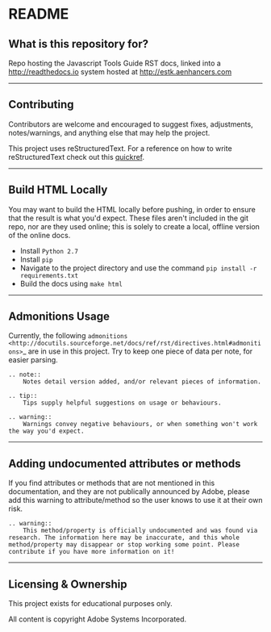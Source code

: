 # README

## What is this repository for?

Repo hosting the Javascript Tools Guide RST docs, linked into a http://readthedocs.io system hosted at http://estk.aenhancers.com

----

## Contributing ###

Contributors are welcome and encouraged to suggest fixes, adjustments, notes/warnings, and anything else that may help the project.

This project uses reStructuredText. For a reference on how to write reStructuredText check out this [quickref](http://docutils.sourceforge.net/docs/user/rst/quickref.html).

----

## Build HTML Locally

You may want to build the HTML locally before pushing, in order to ensure that the result is what you'd expect. These files aren't included in the git repo, nor are they used online; this is solely to create a local, offline version of the online docs.

- Install ``Python 2.7``
- Install ``pip``
- Navigate to the project directory and use the command ``pip install -r requirements.txt``
- Build the docs using ``make html``

----

## Admonitions Usage


Currently, the following `admonitions <http://docutils.sourceforge.net/docs/ref/rst/directives.html#admonitions>`_ are in use in this project. Try to keep one piece of data per note, for easier parsing.

	.. note::
		Notes detail version added, and/or relevant pieces of information.

	.. tip::
		Tips supply helpful suggestions on usage or behaviours.

	.. warning::
		Warnings convey negative behaviours, or when something won't work the way you'd expect.

----

## Adding undocumented attributes or methods

If you find attributes or methods that are not mentioned in this documentation, and they are not publically announced by Adobe, please add this warning to attribute/method so the user knows to use it at their own risk.

	.. warning::
	  	This method/property is officially undocumented and was found via research. The information here may be inaccurate, and this whole method/property may disappear or stop working some point. Please contribute if you have more information on it!

----

## Licensing & Ownership

This project exists for educational purposes only.

All content is copyright Adobe Systems Incorporated.
